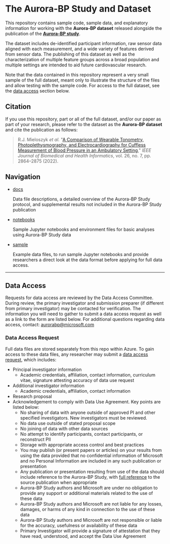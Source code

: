 # The Aurora-BP Study and Dataset

This repository contains sample code, sample data, and explanatory information for working with the **Aurora-BP dataset** released alongside the publication of the [**Aurora-BP study**](#citation).

The dataset includes de-identified participant information, raw sensor data aligned with each measurement, and a wide variety of features derived from sensor data. The publishing of this dataset as well as the characterization of multiple feature groups across a broad population and multiple settings are intended to aid future cardiovascular research.

Note that the data contained in this repository represent a very small sample of the full dataset, meant only to illustrate the structure of the files and allow testing with the sample code. For access to the full dataset, see the [data access](#data-access) section below.

## Citation

If you use this repository, part or all of the full dataset, and/or our paper as part of your research, please refer to the dataset as the **Aurora-BP dataset** and cite the publication as follows:

> R.J. Mieloszyk *et al.* "[A Comparison of Wearable Tonometry, Photoplethysmography, and Electrocardiography for Cuffless Measurement of Blood Pressure in an Ambulatory Setting](https://ieeexplore.ieee.org/document/9721156)," *IEEE Journal of Biomedical and Health Informatics*, vol. 26, no. 7, pp. 2864–2875 (2022).

## Navigation

- [docs](docs/README.md)
  
  Data file descriptions, a detailed overview of the Aurora-BP Study protocol, and supplemental results not included in the Aurora-BP Study publication

- [notebooks](notebooks/README.md)
  
  Sample Jupyter notebooks and environment files for basic analyses using Aurora-BP Study data

- [sample](sample)
  
  Example data files, to run sample Jupyter notebooks and provide researchers a direct look at the data format before applying for full data access.

---

## Data Access

Requests for data access are reviewed by the Data Access Committee. During review, the primary investigator and submission preparer (if different from primary investigator) may be contacted for verification. The information you will need to gather to submit a data access request as well as a link to the form are listed below. For additional questions regarding data access, contact: aurorabp@microsoft.com

### Data Access Request

Full data files are stored separately from this repo within Azure. To gain access to these data files, any researcher may submit a [data access request](https://microsoft.na3.adobesign.com/public/esignWidget?wid=CBFCIBAA3AAABLblqZhD74UtFW8mtjvfuL24R-oLahbMHQd2OJTLURiy0cT8RXlTEFf3n5Y8OzpPdEPSiEvY*), which includes:

- Principal investigator information
  - Academic credentials, affiliation, contact information, curriculum vitae, signature attesting accuracy of data use request
- Additional investigator information
  - Academic credentials, affiliation, contact information
- Research proposal
- Acknowledgement to comply with Data Use Agreement. Key points are listed below:
  - No sharing of data with anyone outside of approved PI and other specified investigators. New investigators must be reviewed.
  - No data use outside of stated proposal scope
  - No joining of data with other data sources
  - No attempt to identify participants, contact participants, or reconstruct PII
  - Storage with appropriate access control and best practices
  - You may publish (or present papers or articles) on your results from using the data provided that no confidential information of Microsoft and no Personal Information are included in any such publication or presentation
  - Any publication or presentation resulting from use of the data should include reference to the Aurora-BP Study, with [full reference](#citation) to the source publication when appropriate
  - Aurora-BP Study authors and Microsoft are under no obligation to provide any support or additional materials related to the use of these data
  - Aurora-BP Study authors and Microsoft are not liable for any losses, damages, or harms of any kind in connection to the use of these data
  - Aurora-BP Study authors and Microsoft are not responsible or liable for the accuracy, usefulness or availability of these data
  - Primary Investigator will provide a signature of attestation that they have read, understood, and accept the Data Use Agreement
